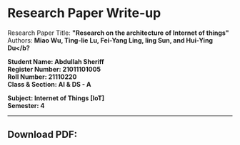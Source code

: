 # Research Paper Write-up

Research Paper Title: <b>"Research on the architecture of Internet of things"</b>
<br>
Authors: <b>Miao Wu, Ting-lie Lu, Fei-Yang Ling, ling Sun, and Hui-Ying Du</b?

Student Name: Abdullah Sheriff
<br>
Register Number: 21011101005
<br>
Roll Number: 21110220
<br>
Class & Section: AI & DS - A

Subject: Internet of Things [IoT]
<br>
Semester: 4

<hr>

<b><h2>Download PDF:</b></h2> 
